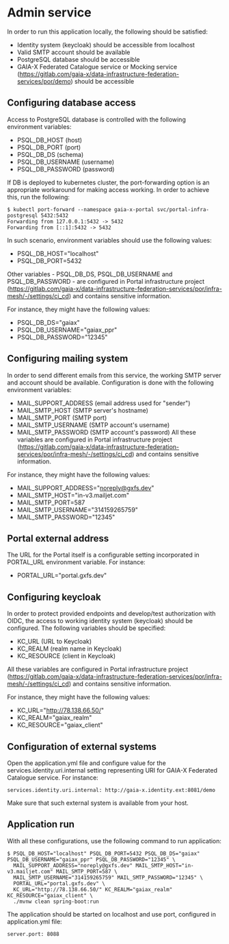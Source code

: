 # Admin service
In order to run this application locally, the following should be satisfied:
- Identity system (keycloak) should be accessible from localhost
- Valid SMTP account should be available
- PostgreSQL database should be accessible
- GAIA-X Federated Catalogue service or Mocking service (https://gitlab.com/gaia-x/data-infrastructure-federation-services/por/demo) 
should be accessible

## Configuring database access
Access to PostgreSQL database is controlled with the following environment variables:
  * PSQL_DB_HOST (host)
  * PSQL_DB_PORT (port)
  * PSQL_DB_DS  (schema)
  * PSQL_DB_USERNAME (username) 
  * PSQL_DB_PASSWORD (password)

If DB is deployed to kubernetes cluster, the port-forwarding option is an appropriate workaround for making access working. In order to achieve this,
run the following:

~~~~
$ kubectl port-forward --namespace gaia-x-portal svc/portal-infra-postgresql 5432:5432
Forwarding from 127.0.0.1:5432 -> 5432
Forwarding from [::1]:5432 -> 5432
~~~~

In such scenario, environment variables should use the following values:
 * PSQL_DB_HOST="localhost" 
 * PSQL_DB_PORT=5432

Other variables - PSQL_DB_DS, PSQL_DB_USERNAME and PSQL_DB_PASSWORD - are configured in Portal infrastructure project 
(https://gitlab.com/gaia-x/data-infrastructure-federation-services/por/infra-mesh/-/settings/ci_cd) and contains sensitive information.

For instance, they might have the following values:
  * PSQL_DB_DS="gaiax"
  * PSQL_DB_USERNAME="gaiax_ppr"
  * PSQL_DB_PASSWORD="12345"

## Configuring mailing system
In order to send different emails from this service, the working SMTP server and account should be available.
Configuration is done with the following environment variables:
  * MAIL_SUPPORT_ADDRESS (email address used for "sender") 
  * MAIL_SMTP_HOST (SMTP server's hostname) 
  * MAIL_SMTP_PORT (SMTP port) 
  * MAIL_SMTP_USERNAME (SMTP account's username) 
  * MAIL_SMTP_PASSWORD (SMTP account's password)
All these variables are configured in Portal infrastructure project 
(https://gitlab.com/gaia-x/data-infrastructure-federation-services/por/infra-mesh/-/settings/ci_cd) and contains sensitive information.

For instance, they might have the following values:
  * MAIL_SUPPORT_ADDRESS="noreply@gxfs.dev" 
  * MAIL_SMTP_HOST="in-v3.mailjet.com" 
  * MAIL_SMTP_PORT=587 
  * MAIL_SMTP_USERNAME="314159265759" 
  * MAIL_SMTP_PASSWORD="12345"

## Portal external address
The URL for the Portal itself is a configurable setting incorporated in PORTAL_URL environment variable.
For instance:
  * PORTAL_URL="portal.gxfs.dev"

## Configuring keycloak
In order to protect provided endpoints and develop/test authorization with OIDC, the access to working identity system (keycloak)
should be configured. The following variables should be specified:
  * KC_URL (URL to Keycloak)
  * KC_REALM (realm name in Keycloak)
  * KC_RESOURCE (client in Keycloak)

All these variables are configured in Portal infrastructure project 
(https://gitlab.com/gaia-x/data-infrastructure-federation-services/por/infra-mesh/-/settings/ci_cd) and contains sensitive information.

For instance, they might have the following values:
  * KC_URL="http://78.138.66.50/" 
  * KC_REALM="gaiax_realm"
  * KC_RESOURCE="gaiax_client"

## Configuration of external systems
Open the application.yml file and configure value for the services.identity.uri.internal setting representing URI for
GAIA-X Federated Catalogue service. For instance:

~~~~
services.identity.uri.internal: http://gaia-x.identity.ext:8081/demo
~~~~

Make sure that such external system is available from your host.


## Application run
With all these configurations, use the following command to run application:

~~~~
$ PSQL_DB_HOST="localhost" PSQL_DB_PORT=5432 PSQL_DB_DS="gaiax" PSQL_DB_USERNAME="gaiax_ppr" PSQL_DB_PASSWORD="12345" \
  MAIL_SUPPORT_ADDRESS="noreply@gxfs.dev" MAIL_SMTP_HOST="in-v3.mailjet.com" MAIL_SMTP_PORT=587 \
  MAIL_SMTP_USERNAME="314159265759" MAIL_SMTP_PASSWORD="12345" \
  PORTAL_URL="portal.gxfs.dev" \
  KC_URL="http://78.138.66.50/" KC_REALM="gaiax_realm" KC_RESOURCE="gaiax_client" \
  ./mvnw clean spring-boot:run
~~~~

The application should be started on localhost and use port, configured in application.yml file:

~~~~
server.port: 8088
~~~~
